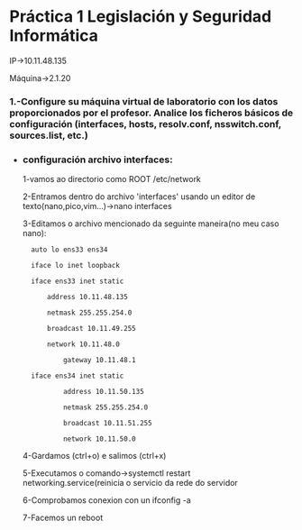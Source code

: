 # **Práctica 1 Legislación y Seguridad Informática**

IP->10.11.48.135

Máquina->2.1.20

### **1.-Configure su máquina virtual de laboratorio con los datos proporcionados por el profesor. Analice los ficheros básicos de configuración (interfaces, hosts, resolv.conf, nsswitch.conf, sources.list, etc.)**

* ### configuración archivo interfaces:

	1-vamos ao directorio como ROOT /etc/network

	2-Entramos dentro do archivo 'interfaces' usando un editor de texto(nano,pico,vim...)->nano interfaces

	3-Editamos o archivo mencionado da seguinte maneira(no meu caso nano):

		auto lo ens33 ens34
 
		iface lo inet loopback
 
		iface ens33 inet static
 
  			address 10.11.48.135
    
  			netmask 255.255.254.0
    
   			broadcast 10.11.49.255
     
   			network 10.11.48.0
     
    			gateway 10.11.48.1
     
  		iface ens34 inet static
  
     			address 10.11.50.135
      
     			netmask 255.255.254.0
      
     			broadcast 10.11.51.255
      
     			network 10.11.50.0
      
	4-Gardamos (ctrl+o) e salimos (ctrl+x)

	5-Executamos o comando->systemctl restart networking.service(reinicia o servicio da rede do servidor

	6-Comprobamos conexion con un ifconfig -a

	7-Facemos un reboot



